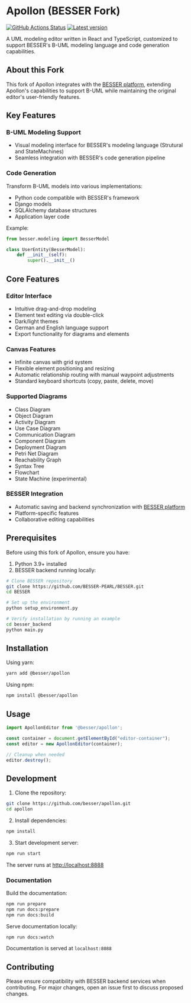 # Apollon (BESSER Fork)

[![GitHub Actions Status](https://github.com/ls1intum/Apollon/workflows/Build/badge.svg)](https://github.com/ls1intum/Apollon/actions?query=branch%3Adevelop+workflow%3ABuild)
[![Latest version](https://img.shields.io/npm/v/@ls1intum/apollon)](https://www.npmjs.com/package/@ls1intum/apollon)

A UML modeling editor written in React and TypeScript, customized to support BESSER's B-UML modeling language and code generation capabilities.

## About this Fork

This fork of Apollon integrates with the [BESSER platform](https://github.com/BESSER-PEARL/BESSER), extending Apollon's capabilities to support B-UML while maintaining the original editor's user-friendly features.

## Key Features

### B-UML Modeling Support
- Visual modeling interface for BESSER's modeling language (Strutural and StateMachines)
- Seamless integration with BESSER's code generation pipeline

### Code Generation
Transform B-UML models into various implementations:
- Python code compatible with BESSER's framework
- Django models
- SQLAlchemy database structures
- Application layer code

Example:
```python
from besser.modeling import BesserModel

class UserEntity(BesserModel):
    def __init__(self):
        super().__init__()
```

## Core Features

### Editor Interface
- Intuitive drag-and-drop modeling
- Element text editing via double-click
- Dark/light themes
- German and English language support
- Export functionality for diagrams and elements

### Canvas Features
- Infinite canvas with grid system
- Flexible element positioning and resizing
- Automatic relationship routing with manual waypoint adjustments
- Standard keyboard shortcuts (copy, paste, delete, move)

### Supported Diagrams
- Class Diagram
- Object Diagram
- Activity Diagram
- Use Case Diagram
- Communication Diagram
- Component Diagram
- Deployment Diagram
- Petri Net Diagram
- Reachability Graph
- Syntax Tree
- Flowchart
- State Machine (experimental)

### BESSER Integration
- Automatic saving and backend synchronization with [BESSER platform](https://github.com/BESSER-PEARL/BESSER)
- Platform-specific features
- Collaborative editing capabilities

## Prerequisites

Before using this fork of Apollon, ensure you have:

1. Python 3.9+ installed
2. BESSER backend running locally:
```bash
# Clone BESSER repository
git clone https://github.com/BESSER-PEARL/BESSER.git
cd BESSER

# Set up the environment
python setup_environment.py

# Verify installation by running an example
cd besser_backend
python main.py
```

## Installation

Using yarn:
```sh
yarn add @besser/apollon
```

Using npm:
```sh
npm install @besser/apollon
```

## Usage

```js
import ApollonEditor from '@besser/apollon';

const container = document.getElementById("editor-container");
const editor = new ApollonEditor(container);

// Cleanup when needed
editor.destroy();
```

## Development

1. Clone the repository:
```bash
git clone https://github.com/besser/apollon.git
cd apollon
```

2. Install dependencies:
```bash
npm install
```

3. Start development server:
```bash
npm run start
```

The server runs at [http://localhost:8888](http://localhost:8888)

### Documentation

Build the documentation:
```bash
npm run prepare
npm run docs:prepare
npm run docs:build
```

Serve documentation locally:
```bash
npm run docs:watch
```

Documentation is served at `localhost:8088`

## Contributing

Please ensure compatibility with BESSER backend services when contributing. For major changes, open an issue first to discuss proposed changes.
